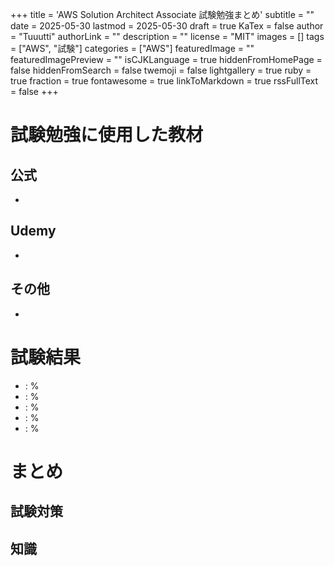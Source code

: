 +++
title = 'AWS Solution Architect Associate 試験勉強まとめ'
subtitle = ""
date = 2025-05-30
lastmod = 2025-05-30
draft = true
KaTex = false
author = "Tuuutti"
authorLink = ""
description = ""
license = "MIT"
images = []
tags = ["AWS", "試験"]
categories = ["AWS"]
featuredImage = ""
featuredImagePreview = ""
isCJKLanguage = true
hiddenFromHomePage = false
hiddenFromSearch = false
twemoji = false
lightgallery = true
ruby = true
fraction = true
fontawesome = true
linkToMarkdown = true
rssFullText = false
+++

<!--more-->
# 試験勉強に使用した教材
## 公式
- []()

## Udemy
- []()

## その他
- []()

# 試験結果
-  :  %
-  :  %
-  :  %
-  :  %
-  :  %

# まとめ
## 試験対策

## 知識
### 
